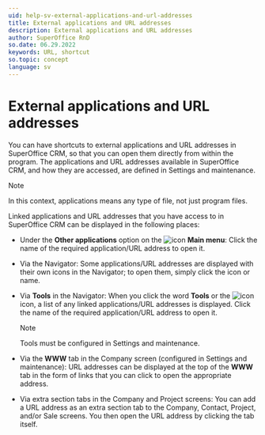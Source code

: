 ```yaml
---
uid: help-sv-external-applications-and-url-addresses
title: External applications and URL addresses
description: External applications and URL addresses
author: SuperOffice RnD
so.date: 06.29.2022
keywords: URL, shortcut
so.topic: concept
language: sv
---
```


# External applications and URL addresses

You can have shortcuts to external applications and URL addresses in SuperOffice CRM, so that you can open them directly from within the program. The applications and URL addresses available in SuperOffice CRM, and how they are accessed, are defined in Settings and maintenance.

> [!NOTE]
> In this context, applications means any type of file, not just program files.

Linked applications and URL addresses that you have access to in SuperOffice CRM can be displayed in the following places:

* Under the **Other applications** option on the ![icon][img1] **Main menu**: Click the name of the required application/URL address to open it.

* Via the Navigator: Some applications/URL addresses are displayed with their own icons in the Navigator; to open them, simply click the icon or name.

* Via **Tools** in the Navigator: When you click the word **Tools** or the ![icon][img2] icon, a list of any linked applications/URL addresses is displayed. Click the name of the required application/URL address to open it.

    > [!NOTE]
    > Tools must be configured in Settings and maintenance.

* Via the **WWW** tab in the Company screen (configured in Settings and maintenance): URL addresses can be displayed at the top of the **WWW** tab in the form of links that you can click to open the appropriate address.

* Via extra section tabs in the Company and Project screens: You can add a URL address as an extra section tab to the Company, Contact, Project, and/or Sale screens. You then open the URL address by clicking the tab itself.

<!-- Referenced links -->

<!-- Referenced images -->
[img1]: ../../../media/icons/main-menu-small.png
[img2]: ../../../../common/icons/nav-tools.png

